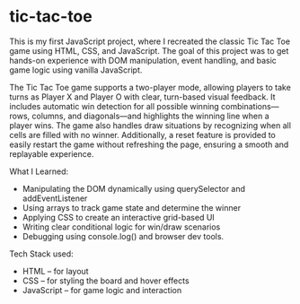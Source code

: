 # tic-tac-toe
This is my first JavaScript project, where I recreated the classic Tic Tac Toe game using HTML, CSS, and JavaScript. The goal of this project was to get hands-on experience with DOM manipulation, event handling, and basic game logic using vanilla JavaScript.

The Tic Tac Toe game supports a two-player mode, allowing players to take turns as Player X and Player O with clear, turn-based visual feedback. It includes automatic win detection for all possible winning combinations—rows, columns, and diagonals—and highlights the winning line when a player wins. The game also handles draw situations by recognizing when all cells are filled with no winner. Additionally, a reset feature is provided to easily restart the game without refreshing the page, ensuring a smooth and replayable experience.

What I Learned:
* Manipulating the DOM dynamically using querySelector and addEventListener
* Using arrays to track game state and determine the winner
* Applying CSS to create an interactive grid-based UI
* Writing clear conditional logic for win/draw scenarios
* Debugging using console.log() and browser dev tools.

Tech Stack used:
* HTML – for layout
* CSS – for styling the board and hover effects
* JavaScript – for game logic and interaction


